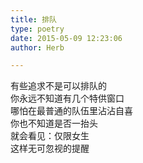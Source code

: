 ```yaml
---  
title: 排队  
type: poetry  
date: 2015-05-09 12:23:06  
author: Herb  

---  
```

有些追求不是可以排队的  
你永远不知道有几个特供窗口  
哪怕在最普通的队伍里沾沾自喜  
你也不知道是否一抬头  
就会看见：仅限女生  
这样无可忽视的提醒